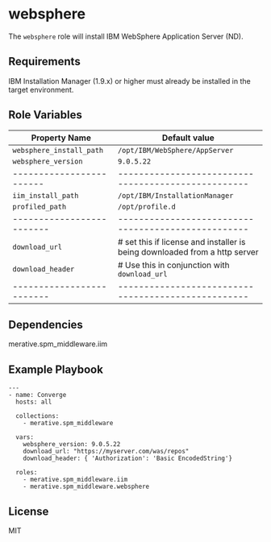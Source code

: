 # websphere

The `websphere` role will install IBM WebSphere Application Server (ND).

## Requirements

IBM Installation Manager (1.9.x) or higher must already be installed in the target environment.

## Role Variables

| Property Name            | Default value                                       |
| ------------------------ | --------------------------------------------------- |
| `websphere_install_path` | `/opt/IBM/WebSphere/AppServer`                      |
| `websphere_version`      | `9.0.5.22`                                           |
| ------------------------ | --------------------------------------------------- |
| `iim_install_path`       | `/opt/IBM/InstallationManager`                      |
| `profiled_path`          | `/opt/profile.d`                                    |
| ------------------------- | --------------------------------------------------- |
| `download_url`            | # set this if license and installer is being downloaded from a http server|
| `download_header`         | # Use this in conjunction with `download_url`       |
| ------------------------- | --------------------------------------------------- |

## Dependencies

merative.spm_middleware.iim

## Example Playbook

```
---
- name: Converge
  hosts: all

  collections:
    - merative.spm_middleware

  vars:
    websphere_version: 9.0.5.22
    download_url: "https://myserver.com/was/repos"
    download_header: { 'Authorization': 'Basic EncodedString'}

  roles:
    - merative.spm_middleware.iim
    - merative.spm_middleware.websphere
```

## License

MIT
